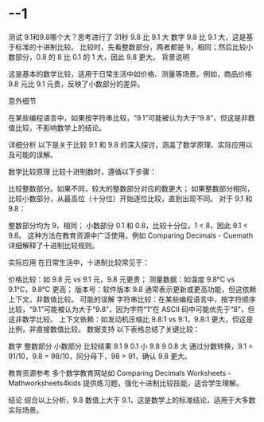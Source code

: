 # --1
测试
9.1和9.8哪个大？思考进行了
31秒
9.8 比 9.1 大
数字 9.8 比 9.1 大，这是基于标准的十进制比较。
比较时，先看整数部分，两者都是 9，相同；然后比较小数部分，0.8 的 8 比 0.1 的 1 大，因此 9.8 更大。
背景说明

这是基本的数学比较，适用于日常生活中如价格、测量等场景。例如，商品价格 9.8 元比 9.1 元贵，反映了小数部分的差异。

意外细节

在某些编程语言中，如果按字符串比较，“9.1”可能被认为大于“9.8”，但这是非数值比较，不影响数学上的结论。

详细分析
以下是关于比较 9.1 和 9.8 的深入探讨，涵盖了数学原理、实际应用以及可能的误解。

数学比较原理
比较十进制数时，遵循以下步骤：

比较整数部分。如果不同，较大的整数部分对应的数更大；
如果整数部分相同，比较小数部分，从最高位（十分位）开始逐位比较，直到出现不同。
对于 9.1 和 9.8：

整数部分均为 9，相同；
小数部分 0.1 和 0.8，比较十分位，1 < 8，因此 9.1 < 9.8。
这种方法在教育资源中广泛使用，例如 Comparing Decimals - Cuemath 详细解释了十进制比较规则。

实际应用
在日常生活中，十进制比较常见于：

价格比较：如 9.8 元 vs 9.1 元，9.8 元更贵；
测量数据：如温度 9.8°C vs 9.1°C，9.8°C 更高；
版本号：软件版本 9.8 通常表示更新或更高功能，但这依赖上下文，非数值比较。
可能的误解
字符串比较：在某些编程语言中，按字符顺序比较，“9.1”可能被认为大于“9.8”，因为字符“1”在 ASCII 码中可能优先于“8”，但这非数学比较。
上下文依赖：如发动机压缩比 9.8:1 vs 9:1，9.8:1 更大，但这是比例，非直接数值比较。
数据支持
以下表格总结了关键比较：

数字	整数部分	小数部分	比较结果
9.1	9	0.1	小
9.8	9	0.8	大
通过分数转换，9.1 = 91/10，9.8 = 98/10，同分母下，98 > 91，确认 9.8 更大。

教育资源参考
多个数学教育网站如 Comparing Decimals Worksheets - Mathworksheets4kids 提供练习题，强化十进制比较技能，适合学生理解。

结论
综合以上分析，9.8 数值上大于 9.1，这是数学上的标准结论，适用于大多数实际场景。
